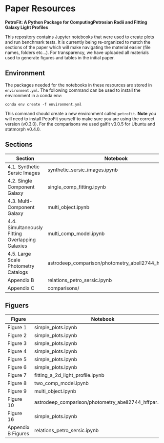 # Paper Resources
**PetroFit:  A Python Package for ComputingPetrosian Radii and Fitting Galaxy Light Profiles**

This repository contains Jupyter notebooks that were used to create plots and run benchmark tests. It is currently being re-organized to match the sections of the paper which will make navigating the material easier (file names, folders etc...). For transparency, we have uploaded all materials used to generate figures and tables in the initial paper.

## Environment
The packages needed for the notebooks in these resources are stored in `environment.yml`. The following command can be used to install the environment in a conda env:

``conda env create -f environment.yml``

This command should create a new environment called ``petrofit``. 
**Note** you will need to install PetroFit yourself to make sure you are using the correct version (v0.3.0). For the comparisons
we used galfit v3.0.5 for Ubuntu and statmorph v0.4.0. 

## Sections 
| Section | Notebook |
| --- | ----------- |
| 4.1. Synthetic Sersic Images | synthetic_sersic_images.ipynb |
| 4.2. Single Component Galaxy | single_comp_fitting.ipynb |
| 4.3. Multi-Component Galaxy| multi_object.ipynb |
| 4.4. Simultaneously Fitting Overlapping Galaxies| multi_comp_model.ipynb |
| 4.5. Large Scale Photometry Catalogs | astrodeep_comparison/photometry_abell2744_hffpar.ipynb |
| Appendix B | relations_petro_sersic.ipynb |
| Appendix C | comparisons/ |

## Figuers 

| Figure | Notebook |
| --- | ----------- |
| Figure 1 | simple_plots.ipynb |
| Figure 2 | simple_plots.ipynb |
| Figure 3 | simple_plots.ipynb |
| Figure 4 | simple_plots.ipynb |
| Figure 5 | simple_plots.ipynb |
| Figure 6 | simple_plots.ipynb |
| Figure 7 | fitting_a_2d_light_profile.ipynb |
| Figure 8 | two_comp_model.ipynb|
| Figure 9 | multi_object.ipynb |
| Figure 10 | astrodeep_comparison/photometry_abell2744_hffpar.ipynb |
| Figure 16 | simple_plots.ipynb |
| Appendix B Figures | relations_petro_sersic.ipynb |
